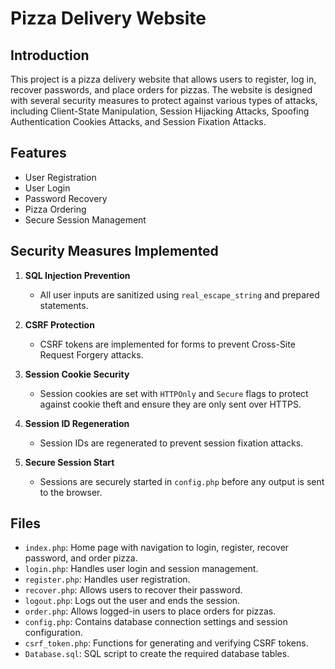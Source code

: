 # Pizza Delivery Website

## Introduction

This project is a pizza delivery website that allows users to register, log in, recover passwords, and place orders for pizzas. The website is designed with several security measures to protect against various types of attacks, including Client-State Manipulation, Session Hijacking Attacks, Spoofing Authentication Cookies Attacks, and Session Fixation Attacks.

## Features

- User Registration
- User Login
- Password Recovery
- Pizza Ordering
- Secure Session Management

## Security Measures Implemented

1. **SQL Injection Prevention**
   - All user inputs are sanitized using `real_escape_string` and prepared statements.

2. **CSRF Protection**
   - CSRF tokens are implemented for forms to prevent Cross-Site Request Forgery attacks.

3. **Session Cookie Security**
   - Session cookies are set with `HTTPOnly` and `Secure` flags to protect against cookie theft and ensure they are only sent over HTTPS.

4. **Session ID Regeneration**
   - Session IDs are regenerated to prevent session fixation attacks.

5. **Secure Session Start**
   - Sessions are securely started in `config.php` before any output is sent to the browser.

## Files

- `index.php`: Home page with navigation to login, register, recover password, and order pizza.
- `login.php`: Handles user login and session management.
- `register.php`: Handles user registration.
- `recover.php`: Allows users to recover their password.
- `logout.php`: Logs out the user and ends the session.
- `order.php`: Allows logged-in users to place orders for pizzas.
- `config.php`: Contains database connection settings and session configuration.
- `csrf_token.php`: Functions for generating and verifying CSRF tokens.
- `Database.sql`: SQL script to create the required database tables.
